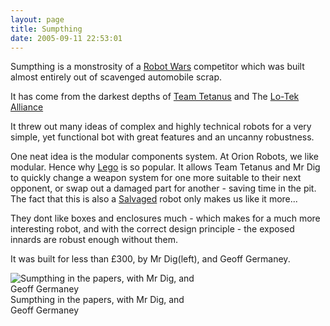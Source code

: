 ```yaml
---
layout: page
title: Sumpthing
date: 2005-09-11 22:53:01
---
```

<p>Sumpthing is a monstrosity of a <a href="/wiki/robot_wars.html" title="The british robot smashing TV series.">Robot Wars</a> competitor which was built almost entirely out of scavenged automobile scrap.
</p>
<p>It has come from the darkest depths of <a  href="http://www.teamtetanus.com" rel="external" target="_blank">Team Tetanus</a> and The <a  href="http://uk.geocities.com/sumphq/TeKsNSpecs.html" rel="external" target="_blank">Lo-Tek Alliance</a>
</p>
<p>It threw out many ideas of complex and highly technical robots for a very simple, yet functional bot with great features and an uncanny robustness.
</p>
<p>One neat idea is the modular components system.  At Orion Robots, we like modular. Hence why <a href="/wiki/lego.html" title="The best known construction toy">Lego</a> is so popular. It allows Team Tetanus and Mr Dig to quickly change a weapon system for one more suitable to their next opponent, or swap out a damaged part for another - saving time in the pit. The fact that this is also a <a href="/wiki/salvage_tips.html" title="Tips on pulling stuff apart to build robots. How, where and what.">Salvaged</a> robot only makes us like it more...
</p>
<p>They dont like boxes and enclosures much - which makes for a much more interesting robot, and with the correct design principle - the exposed innards are robust enough without them.
</p>
<p>It was built for less than £300, by Mr Dig(left), and Geoff Germaney.
</p>
<div style=" width:307px;"><img alt="Sumpthing in the papers, with Mr Dig, and Geoff Germaney" class="img-responsive" src="image87" title="Sumpthing in the papers, with Mr Dig, and Geoff Germaney"/> <div class="mini" style="width:305px;"> <div class="thumbcaption">Sumpthing in the papers, with Mr Dig, and Geoff Germaney
		</div> </div> </div>
